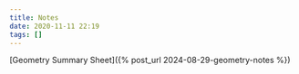 ```yaml
---
title: Notes
date: 2020-11-11 22:19
tags: []
---
```


[Geometry Summary Sheet]({% post_url 2024-08-29-geometry-notes %})

